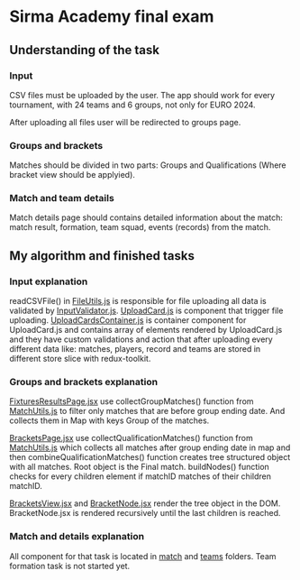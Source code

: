 # Sirma Academy final exam

## Understanding of the task

### Input

CSV files must be uploaded by the user. The app should work for every tournament, with 24 teams and 6 groups, not only for EURO 2024.

After uploading all files user will be redirected to groups page.

### Groups and brackets

Matches should be divided in two parts: Groups and Qualifications (Where bracket view should be applyied).

### Match and team details

Match details page should contains detailed information about the match: match result, formation, team squad, events (records) from the match.

## My algorithm and finished tasks

### Input explanation

readCSVFile() in [FileUtils.js](src/utils/FileUtils.js) is responsible for file uploading all data is validated by [InputValidator.js](src/validation/InputValidator.js). [UploadCard.js](src/components/UploadCard.jsx) is component that trigger file uploading. [UploadCardsContainer.js](src/components/UploadCardsContainer.jsx) is container component for UploadCard.js and contains array of elements rendered by UploadCard.js and they have custom validations and action that after uploading every different data like: matches, players, record and teams are stored in different store slice with redux-toolkit.

### Groups and brackets explanation

[FixturesResultsPage.jsx](src/pages/FixturesResultsPage.jsx) use collectGroupMatches() function from [MatchUtils.js](src/utils/MatchUtils.js) to filter only matches that are before group ending date. And collects them in Map with keys Group of the matches.

[BracketsPage.jsx](src/pages/BracketsPage.jsx) use collectQualificationMatches() function from [MatchUtils.js](src/utils/MatchUtils.js) which collects all matches after group ending date in map and then combineQualificationMatches() function creates tree structured object with all matches. Root object is the Final match. buildNodes() function checks for every children element if matchID matches of their children matchID.

[BracketsView.jsx](src/components/brackets/BracketsView.jsx) and [BracketNode.jsx](src/components/brackets/BracketNode.jsx) render the tree object in the DOM. BracketNode.jsx is rendered recursively until the last children is reached.

### Match and details explanation

All component for that task is located in [match](src/components/match) and [teams](src/components/teams) folders. Team formation task is not started yet.
